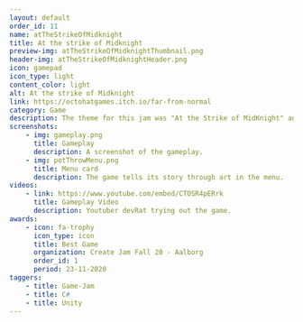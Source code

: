 ```yaml
---
layout: default
order_id: 11
name: atTheStrikeOfMidknight
title: At the strike of Midknight
preview-img: atTheStrikeOfMidknightThumbnail.png
header-img: atTheStrikeOfMidknightHeader.png
icon: gamepad
icon_type: light
content_color: light
alt: At the strike of Midknight
link: https://octohatgames.itch.io/far-from-normal
category: Game
description: The theme for this jam was "At the Strike of MidKnight" and we took that quite literally. It's a tower defense game where the player is a princess in her castle, minding her own business, when knights start showing off decided to "save" her. In the current version of the game she can place down different towers and walls however the idea was that creatures which in fairy tales would seem evil, especially to the knights, would be her friends and help her get the knights to leave her alone.<br><br>The game relies on a hexagonal grid and uses breadth-first search to find all of the shortest paths. I chose this instead of A* because I wanted all possible paths from the spawn point to the target, not just for one entity. The pathfinding gets recalculated every time obstacles are changed on the map by the player.<br><br>Oh and the flowers are procedurally generated.<br><br>Credits:<br>- Austeja Vaicyte | Lead Artist<br>- Edward Giurgiu | Artist<br>- Theodor F Purcaru | Programmer
screenshots:
    - img: gameplay.png
      title: Gameplay
      description: A screenshot of the gameplay.
    - img: potThrowMenu.png
      title: Menu card
      description: The game tells its story through art in the menu.
videos:
    - link: https://www.youtube.com/embed/CTOSR4pERrk
      title: Gameplay Video
      description: Youtuber devRat trying out the game.
awards:
    - icon: fa-trophy
      icon_type: icon
      title: Best Game
      organization: Create Jam Fall 20 - Aalborg
      order_id: 1
      period: 23-11-2020
taggers:
    - title: Game-Jam
    - title: C#
    - title: Unity
---
```


